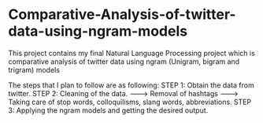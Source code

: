 # Comparative-Analysis-of-twitter-data-using-ngram-models
This project contains my final Natural Language Processing project which is comparative analysis of twitter data using ngram (Unigram, bigram and trigram) models


The steps that I plan to follow are as following:
STEP 1: Obtain the data from twitter. 
STEP 2: Cleaning of the data.
---> Removal of hashtags
---> Taking care of stop words, colloquilisms, slang words, abbreviations.
STEP 3: Applying the ngram models and getting the desired output.